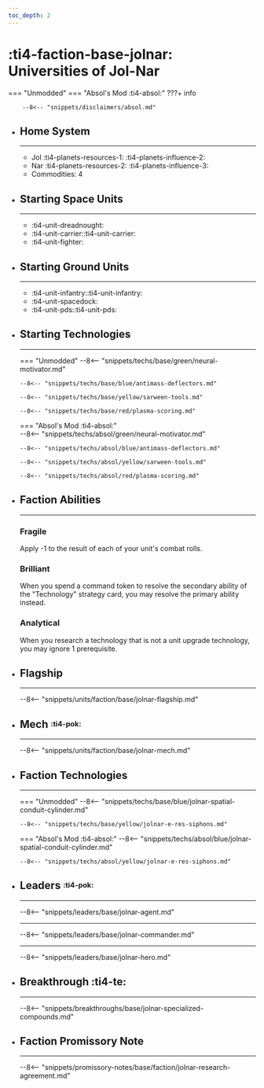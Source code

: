 ```yaml
---
toc_depth: 2
---
```


# :ti4-faction-base-jolnar: Universities of Jol-Nar
=== "Unmodded"
=== "Absol's Mod :ti4-absol:" 
    ???+ info

        --8<-- "snippets/disclaimers/absol.md"

<div class="grid cards" markdown>

-   ## __Home System__

    ---

    * Jol :ti4-planets-resources-1: :ti4-planets-influence-2:
    * Nar :ti4-planets-resources-2: :ti4-planets-influence-3:
    * Commodities: 4

</div>

<div class="grid cards" markdown>

-   ## __Starting Space Units__

    ---

    * :ti4-unit-dreadnought:
    * :ti4-unit-carrier::ti4-unit-carrier:
    * :ti4-unit-fighter:

-   ## __Starting Ground Units__

    ---

    * :ti4-unit-infantry::ti4-unit-infantry:
    * :ti4-unit-spacedock:
    * :ti4-unit-pds::ti4-unit-pds:

-   ## __Starting Technologies__

    ---
    === "Unmodded"
        --8<-- "snippets/techs/base/green/neural-motivator.md"

        --8<-- "snippets/techs/base/blue/antimass-deflectors.md"

        --8<-- "snippets/techs/base/yellow/sarween-tools.md"

        --8<-- "snippets/techs/base/red/plasma-scoring.md"

    === "Absol's Mod :ti4-absol:"  
        --8<-- "snippets/techs/absol/green/neural-motivator.md"

        --8<-- "snippets/techs/absol/blue/antimass-deflectors.md"

        --8<-- "snippets/techs/absol/yellow/sarween-tools.md"

        --8<-- "snippets/techs/absol/red/plasma-scoring.md"

-   ## __Faction Abilities__

    ---
    ### **Fragile**
    
    Apply -1 to the result of each of your unit's combat rolls.

    ### **Brilliant**

    When you spend a command token to resolve the secondary ability of the "Technology" strategy card, you may resolve the primary ability instead.

    ### **Analytical**

    When you research a technology that is not a unit upgrade technology, you may ignore 1 prerequisite.

-   ## __Flagship__

    ---
    --8<-- "snippets/units/faction/base/jolnar-flagship.md"

-   ## __Mech__ <sup><sub>:ti4-pok:</sub></sup>

    ---
    --8<-- "snippets/units/faction/base/jolnar-mech.md"

</div>

<div class="grid cards" markdown>

-   ## __Faction Technologies__

    ---
    === "Unmodded"
        --8<-- "snippets/techs/base/blue/jolnar-spatial-conduit-cylinder.md"

        --8<-- "snippets/techs/base/yellow/jolnar-e-res-siphons.md"

    === "Absol's Mod :ti4-absol:"
        --8<-- "snippets/techs/absol/blue/jolnar-spatial-conduit-cylinder.md"

        --8<-- "snippets/techs/absol/yellow/jolnar-e-res-siphons.md"

-   ## __Leaders__ <sup><sub>:ti4-pok:</sub></sup>

    ---
    
    --8<-- "snippets/leaders/base/jolnar-agent.md"

    ---

    --8<-- "snippets/leaders/base/jolnar-commander.md"

    ---

    --8<-- "snippets/leaders/base/jolnar-hero.md"

- ## __Breakthrough__ :ti4-te:

    ---
    --8<-- "snippets/breakthroughs/base/jolnar-specialized-compounds.md"

-   ## __Faction Promissory Note__

    ---
    --8<-- "snippets/promissory-notes/base/faction/jolnar-research-agreement.md"

</div>